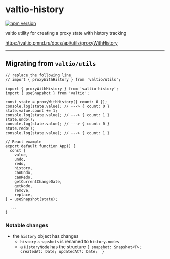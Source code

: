 # valtio-history

[![npm version](https://badge.fury.io/js/valtio-history.svg)](https://badge.fury.io/js/valtio-history)

valtio utility for creating a proxy state with history tracking

https://valtio.pmnd.rs/docs/api/utils/proxyWithHistory

---

## Migrating from `valtio/utils`

```tsx
// replace the following line
// import { proxyWithHistory } from 'valtio/utils';

import { proxyWithHistory } from 'valtio-history';
import { useSnapshot } from 'valtio';

const state = proxyWithHistory({ count: 0 });
console.log(state.value); // ---> { count: 0 }
state.value.count += 1;
console.log(state.value); // ---> { count: 1 }
state.undo();
console.log(state.value); // ---> { count: 0 }
state.redo();
console.log(state.value); // ---> { count: 1 }

// React example
export default function App() {
  const {
    value,
    undo,
    redo,
    history,
    canUndo,
    canRedo,
    getCurrentChangeDate,
    getNode,
    remove,
    replace,
} = useSnapshot(state);

  ...
}
```

### Notable changes

- the `history` object has changes
  - `history.snapshots` is renamed to `history.nodes`
  - a `HistoryNode` has the structure `{ snapshot: Snapshot<T>; createdAt: Date; updatedAt?: Date;  }`
